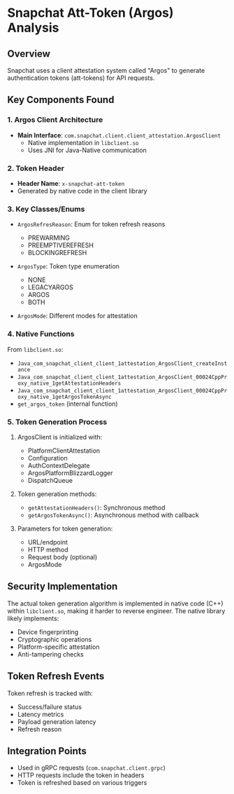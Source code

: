 # Snapchat Att-Token (Argos) Analysis

## Overview
Snapchat uses a client attestation system called "Argos" to generate authentication tokens (att-tokens) for API requests.

## Key Components Found

### 1. Argos Client Architecture
- **Main Interface**: `com.snapchat.client.client_attestation.ArgosClient`
  - Native implementation in `libclient.so`
  - Uses JNI for Java-Native communication

### 2. Token Header
- **Header Name**: `x-snapchat-att-token`
- Generated by native code in the client library

### 3. Key Classes/Enums
- `ArgosRefresReason`: Enum for token refresh reasons
  - PREWARMING
  - PREEMPTIVEREFRESH
  - BLOCKINGREFRESH
  
- `ArgosType`: Token type enumeration
  - NONE
  - LEGACYARGOS
  - ARGOS
  - BOTH

- `ArgosMode`: Different modes for attestation

### 4. Native Functions
From `libclient.so`:
- `Java_com_snapchat_client_client_1attestation_ArgosClient_createInstance`
- `Java_com_snapchat_client_client_1attestation_ArgosClient_00024CppProxy_native_1getAttestationHeaders`
- `Java_com_snapchat_client_client_1attestation_ArgosClient_00024CppProxy_native_1getArgosTokenAsync`
- `get_argos_token` (internal function)

### 5. Token Generation Process
1. ArgosClient is initialized with:
   - PlatformClientAttestation
   - Configuration
   - AuthContextDelegate
   - ArgosPlatformBlizzardLogger
   - DispatchQueue

2. Token generation methods:
   - `getAttestationHeaders()`: Synchronous method
   - `getArgosTokenAsync()`: Asynchronous method with callback

3. Parameters for token generation:
   - URL/endpoint
   - HTTP method
   - Request body (optional)
   - ArgosMode

## Security Implementation
The actual token generation algorithm is implemented in native code (C++) within `libclient.so`, making it harder to reverse engineer. The native library likely implements:
- Device fingerprinting
- Cryptographic operations
- Platform-specific attestation
- Anti-tampering checks

## Token Refresh Events
Token refresh is tracked with:
- Success/failure status
- Latency metrics
- Payload generation latency
- Refresh reason

## Integration Points
- Used in gRPC requests (`com.snapchat.client.grpc`)
- HTTP requests include the token in headers
- Token is refreshed based on various triggers